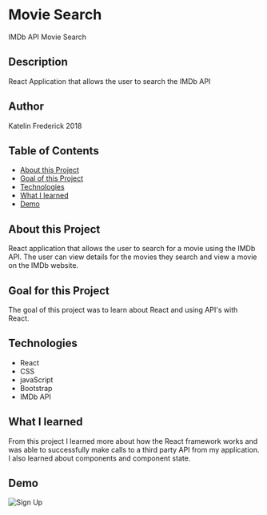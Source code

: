 # Movie Search
IMDb API Movie Search

## Description

React Application that allows the user to search the IMDb API

## Author

Katelin Frederick 2018

## Table of Contents
* [About this Project](#about-this-project)
* [Goal of this Project](#goal-of-this-project)
* [Technologies](#technologies)
* [What I learned](#what-i-learned)
* [Demo](#demo)

## About this Project
React application that allows the user to search for a movie using the IMDb API.  The user can view details for the movies they search and view a movie on the IMDb website.

## Goal for this Project
The goal of this project was to learn about React and using API's with React.

## Technologies
* React
* CSS
* javaScript
* Bootstrap
* IMDb API

## What I learned
From this project I learned more about how the React framework works and was able to successfully make calls to a third party API from my application.  I also learned about components and component state.

## Demo

![Sign Up](demos/demo.gif)
